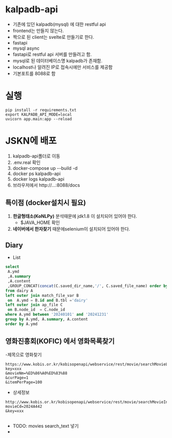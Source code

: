 # kalpadb-api

- 기존에 있던 kalpadb(mysql) 에 대한 restful api
- frontend는 만들지 않는다.
- 짝으로 된 client는 svelte로 만들기로 한다.
- fastapi
- mysql async
- fastapi로 restful api 서버를 만들려고 함.
- mysql로 된 데이터베이스명 kalpadb가 존재함.
- localhost나 알려진 IP로 접속시에만 서비스를 제공함
- 기본포트를 8088로 함

# 실행

```shell
pip install -r requirements.txt
export KALPADB_API_MODE=local
uvicorn app.main:app --reload
```

# JSKN에 배포

1. kalpadb-api폴더로 이동
2. .env.real 확인
3. docker-compose up --build -d
4. docker ps kalpadb-api
5. docker logs kalpadb-api
6. 브라우저에서 http://...:8088/docs

## 특이점 (docker설치시 필요)

1. **한글형태소(KoNLPy)** 분석때문에 jdk1.8 이 설치되어 있어야 한다.
    - $JAVA_HOME 확인
2. **네이버에서 한자찾기** 때문에selenium이 설치되어 있어야 한다.

## Diary

- List

```sql
select 
 A.ymd
 ,A.summary
 ,A.content
 ,GROUP_CONCAT(concat(C.saved_dir_name,'/', C.saved_file_name) order by concat(C.saved_dir_name,'/', C.saved_file_name)   SEPARATOR ', ') as files
from dairy A 
left outer join match_file_var B
 on  A.ymd = B.id and B.tbl ='dairy'
left outer join ap_file C 
 on B.node_id  = C.node_id
where A.ymd between '20240101' and '20241231'
group by A.ymd, A.summary, A.content
order by A.ymd
```

## 영화진흥회(KOFIC) 에서 영화목록찾기

-제목으로 영화찾기

```text
https://www.kobis.or.kr/kobisopenapi/webservice/rest/movie/searchMovieList.json?key=xxx
&movieNm=%ED%86%A0%ED%83%88
&curPage=1
&itemPerPage=100
```

- 상세정보

```text
http://www.kobis.or.kr/kobisopenapi/webservice/rest/movie/searchMovieInfo.json?
movieCd=2024A442
&key=xxx
```

##

- TODO:  movies search_text 넣기
-
